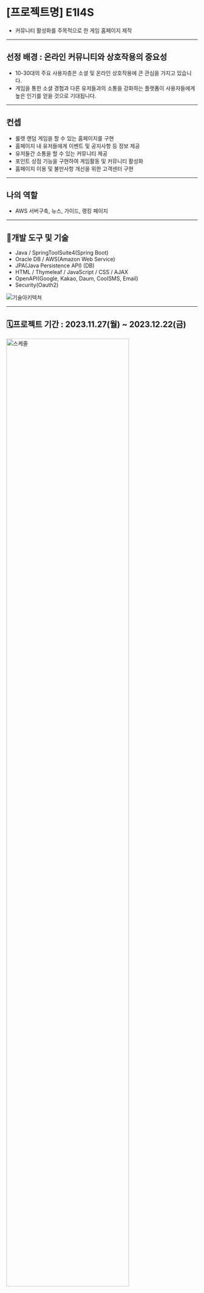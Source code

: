 # [프로젝트명] E1I4S 
- 커뮤니티 활성화를 주목적으로 한 게임 홈페이지 제작
---


## 선정 배경 : 온라인 커뮤니티와 상호작용의 중요성
- 10-30대의 주요 사용자층은 소셜 및 온라인 상호작용에 큰 관심을 가지고 있습니다.
- 게임을 통한 소셜 경험과 다른 유저들과의 소통을 강화하는 플랫폼이 사용자들에게 높은 인기를 얻을 것으로 기대됩니다.

---

## 컨셉 
- 룰렛 랜덤 게임을 할 수 있는 홈페이지를 구현
- 홈페이지 내 유저들에게 이벤트 및 공지사항 등 정보 제공
- 유저들간 소통을 할 수 있는 커뮤니티 제공
- 포인트 상점 기능을 구현하여 게임활동 및 커뮤니티 활성화
- 홈페이지 이용 및 불만사항 개선을 위한 고객센터 구현

---

## 나의 역할
- AWS 서버구축, 뉴스, 가이드, 랭킹 페이지
---

## 🔧개발 도구 및 기술
- Java / SpringToolSuite4(Spring Boot) 
- Oracle DB / AWS(Amazon Web Service)
- JPA(Java Persistence API) (DB)
- HTML / Thymeleaf / JavaScript / CSS / AJAX
- OpenAPI(Google, Kakao, Daum, CoolSMS, Email)
- Security(Oauth2)

![기술아키텍쳐](https://github.com/WOWzip/SemiProject_E1I4S/assets/142926896/08e1f065-3ce1-4d24-844b-8bc5198b170b)
<br/>

---


## 🗓️프로젝트 기간 : 2023.11.27(월) ~ 2023.12.22(금) <br/>
<img src="https://github.com/WOWzip/SemiProject_E1I4S/assets/142926896/8a36ad04-8d68-4aff-9939-1afea5bea0c0" width="80%" alt="스케줄"></img> <br/><br/>

---

## ✨주요기능
### 1. 로그인 <br/>
- Security 활용
- Kakao API, Google API 를 이용하여 소셜 로그인 구현 

   
### 2. 회원가입 <br/>
- Daum API 를 이용하여 주소 조회


### 3. 메인페이지 <br/>
- 메인 페이지에서 이벤트 및 공지사항 등 정보 제공
- 게임start버튼 클릭 시, 랜덤 룰렛으로 포인트 획득 가능
  

### 4. 마이페이지 <br/>
- 개인정보 변경, 비밀번호 변경, 회원 탈퇴 페이지는 이동하려면 본인확인용 비밀번호 페이지로 먼저 이동
- 회원탈퇴 >> 회원정보 DB에서 삭제 후에 세션값을 날려 로그아웃 상태로 만들어 줌
- 아이디/비밀번호 찾기 >> 입력값이 모두 일치하면 ID 를 해당 이메일로 전송


### 5. 공지사항/이벤트/가이드/캐릭터소개 <br/>
- 각각 페이지의 CRUD 구현
- 검색기능 구현
- 페이징 처리


### 6. 유저 랭킹 <br/>
- 누적 포인트 순으로 랭킹을 뽑아냄


### 7. 커뮤니티 <br/>
- 커뮤니티 카테고리는 자유 게시판, 거래 게시판, 팁&노하우 3가지로 구분하여 CRUD 구현 
- 게시글 작성시 100 포인트 획득
- 게시글 조회수 및 추천수 구현
- 댓글 구현


### 8. 포인트 상점 <br/>
- 룰렛 게임 및 게시글 작성 등으로 얻은 포인트로 상품 구매     
- 구매한 상품 정보 이메일 전송 구현


### 9. 고객지원 <br/>
- 문의 및 신고 내역 CRUD 구현
 

### 10. 관리자 고객지원 페이지 <br/>
- 1:1문의, 상품 문의, 신고 내역 3개의 페이지를 한 페이지에서 보여줌  

---

## 자체 평가
팀 프로젝트를 하면서 협업의 중요성을 깨달았습니다. 막힌 부분들을 함께 해결해가면서 새로운 접근 방식을 배울 수 있었습니다. 개인적으로 아쉬운 점은 속도가 느려서 더 구현하고 싶은 것들을 구현하지 못한 것입니다. 추후에  더 공부하여 스케줄 API등 여러 API를  활용해보고 싶습니다. 든든한 팀원들을 만나서 좋았고 다음에는 제가 더 보탬이 되는 팀원으로 함께하고 싶습니다.

---

## 역할 분담
|Role|Work|
|---|---|
|팀장|총괄, 고객지원, 관리자 페이지|
|나⭐|AWS 서버구축, 뉴스, 가이드, 랭킹 페이지|
|팀원|발표, 포인트 상점 페이지|
|팀원|회원가입, 로그인(security), 마이페이지|
|팀원|데이터 준비, 커뮤니티 페이지|

